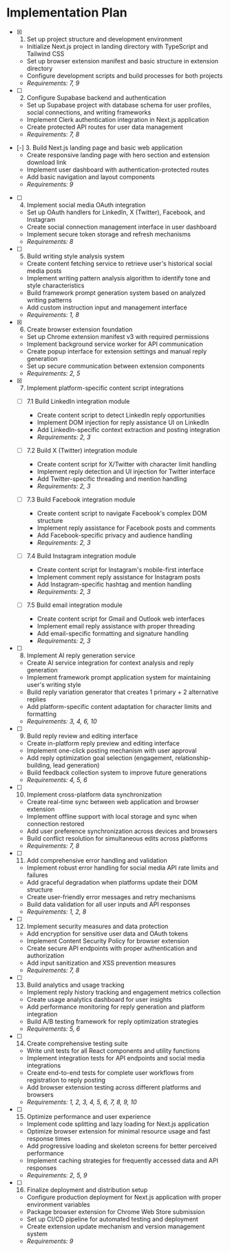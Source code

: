 # Implementation Plan

- [X] 1. Set up project structure and development environment
  - Initialize Next.js project in landing directory with TypeScript and Tailwind CSS
  - Set up browser extension manifest and basic structure in extension directory
  - Configure development scripts and build processes for both projects
  - _Requirements: 7, 9_

- [ ] 2. Configure Supabase backend and authentication
  - Set up Supabase project with database schema for user profiles, social connections, and writing frameworks
  - Implement Clerk authentication integration in Next.js application
  - Create protected API routes for user data management
  - _Requirements: 7, 8_

- [-] 3. Build Next.js landing page and basic web application
  - Create responsive landing page with hero section and extension download link
  - Implement user dashboard with authentication-protected routes
  - Add basic navigation and layout components
  - _Requirements: 9_

- [ ] 4. Implement social media OAuth integration
  - Set up OAuth handlers for LinkedIn, X (Twitter), Facebook, and Instagram
  - Create social connection management interface in user dashboard
  - Implement secure token storage and refresh mechanisms
  - _Requirements: 8_

- [ ] 5. Build writing style analysis system
  - Create content fetching service to retrieve user's historical social media posts
  - Implement writing pattern analysis algorithm to identify tone and style characteristics
  - Build framework prompt generation system based on analyzed writing patterns
  - Add custom instruction input and management interface
  - _Requirements: 1, 8_

- [X] 6. Create browser extension foundation
  - Set up Chrome extension manifest v3 with required permissions
  - Implement background service worker for API communication
  - Create popup interface for extension settings and manual reply generation
  - Set up secure communication between extension components
  - _Requirements: 2, 5_

- [X] 7. Implement platform-specific content script integrations
  - [ ] 7.1 Build LinkedIn integration module
    - Create content script to detect LinkedIn reply opportunities
    - Implement DOM injection for reply assistance UI on LinkedIn
    - Add LinkedIn-specific context extraction and posting integration
    - _Requirements: 2, 3_
  
  - [ ] 7.2 Build X (Twitter) integration module
    - Create content script for X/Twitter with character limit handling
    - Implement reply detection and UI injection for Twitter interface
    - Add Twitter-specific threading and mention handling
    - _Requirements: 2, 3_
  
  - [ ] 7.3 Build Facebook integration module
    - Create content script to navigate Facebook's complex DOM structure
    - Implement reply assistance for Facebook posts and comments
    - Add Facebook-specific privacy and audience handling
    - _Requirements: 2, 3_
  
  - [ ] 7.4 Build Instagram integration module
    - Create content script for Instagram's mobile-first interface
    - Implement comment reply assistance for Instagram posts
    - Add Instagram-specific hashtag and mention handling
    - _Requirements: 2, 3_
  
  - [ ] 7.5 Build email integration module
    - Create content script for Gmail and Outlook web interfaces
    - Implement email reply assistance with proper threading
    - Add email-specific formatting and signature handling
    - _Requirements: 2, 3_

- [ ] 8. Implement AI reply generation service
  - Create AI service integration for context analysis and reply generation
  - Implement framework prompt application system for maintaining user's writing style
  - Build reply variation generator that creates 1 primary + 2 alternative replies
  - Add platform-specific content adaptation for character limits and formatting
  - _Requirements: 3, 4, 6, 10_

- [ ] 9. Build reply review and editing interface
  - Create in-platform reply preview and editing interface
  - Implement one-click posting mechanism with user approval
  - Add reply optimization goal selection (engagement, relationship-building, lead generation)
  - Build feedback collection system to improve future generations
  - _Requirements: 4, 5, 6_

- [ ] 10. Implement cross-platform data synchronization
  - Create real-time sync between web application and browser extension
  - Implement offline support with local storage and sync when connection restored
  - Add user preference synchronization across devices and browsers
  - Build conflict resolution for simultaneous edits across platforms
  - _Requirements: 7, 8_

- [ ] 11. Add comprehensive error handling and validation
  - Implement robust error handling for social media API rate limits and failures
  - Add graceful degradation when platforms update their DOM structure
  - Create user-friendly error messages and retry mechanisms
  - Build data validation for all user inputs and API responses
  - _Requirements: 1, 2, 8_

- [ ] 12. Implement security measures and data protection
  - Add encryption for sensitive user data and OAuth tokens
  - Implement Content Security Policy for browser extension
  - Create secure API endpoints with proper authentication and authorization
  - Add input sanitization and XSS prevention measures
  - _Requirements: 7, 8_

- [ ] 13. Build analytics and usage tracking
  - Implement reply history tracking and engagement metrics collection
  - Create usage analytics dashboard for user insights
  - Add performance monitoring for reply generation and platform integration
  - Build A/B testing framework for reply optimization strategies
  - _Requirements: 5, 6_

- [ ] 14. Create comprehensive testing suite
  - Write unit tests for all React components and utility functions
  - Implement integration tests for API endpoints and social media integrations
  - Create end-to-end tests for complete user workflows from registration to reply posting
  - Add browser extension testing across different platforms and browsers
  - _Requirements: 1, 2, 3, 4, 5, 6, 7, 8, 9, 10_

- [ ] 15. Optimize performance and user experience
  - Implement code splitting and lazy loading for Next.js application
  - Optimize browser extension for minimal resource usage and fast response times
  - Add progressive loading and skeleton screens for better perceived performance
  - Implement caching strategies for frequently accessed data and API responses
  - _Requirements: 2, 5, 9_

- [ ] 16. Finalize deployment and distribution setup
  - Configure production deployment for Next.js application with proper environment variables
  - Package browser extension for Chrome Web Store submission
  - Set up CI/CD pipeline for automated testing and deployment
  - Create extension update mechanism and version management system
  - _Requirements: 9_